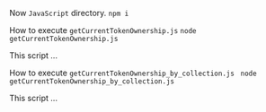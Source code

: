 Now `JavaScript` directory.
```npm i```

How to execute `getCurrentTokenOwnership.js`
```node getCurrentTokenOwnership.js```

This script ...

How to execute `getCurrentTokenOwnership_by_collection.js`
``` node getCurrentTokenOwnership_by_collection.js```

This script ...